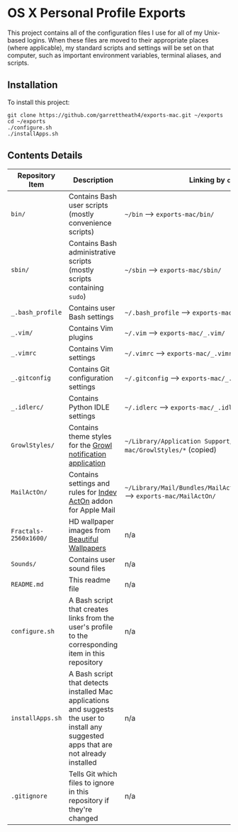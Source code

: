 # OS X Personal Profile Exports
This project contains all of the configuration files I use for all of my Unix-based logins.  When these files are moved to their appropriate places (where applicable), my standard scripts and settings will be set on that computer, such as important environment variables, terminal aliases, and scripts.

## Installation
To install this project:

    git clone https://github.com/garrettheath4/exports-mac.git ~/exports
    cd ~/exports
    ./configure.sh
    ./installApps.sh

## Contents Details

| Repository Item       | Description                                                                                                                              | Linking by `configure.sh`                                                                 |
| ---------------       | -----------                                                                                                                              | -------------------------                                                                 |
| `bin/`                | Contains Bash user scripts (mostly convenience scripts)                                                                                  | `~/bin` --> `exports-mac/bin/`                                                            |
| `sbin/`               | Contains Bash administrative scripts (mostly scripts containing `sudo`)                                                                  | `~/sbin` --> `exports-mac/sbin/`                                                          |
| `_.bash_profile`      | Contains user Bash settings                                                                                                              | `~/.bash_profile` --> `exports-mac/_.bash_profile`                                        |
| `_.vim/`              | Contains Vim plugins                                                                                                                     | `~/.vim` --> `exports-mac/_.vim/`                                                         |
| `_.vimrc`             | Contains Vim settings                                                                                                                    | `~/.vimrc` --> `exports-mac/_.vimrc`                                                      |
| `_.gitconfig`         | Contains Git configuration settings                                                                                                      | `~/.gitconfig` --> `exports-mac/_.gitconfig`                                              |
| `_.idlerc/`           | Contains Python IDLE settings                                                                                                            | `~/.idlerc` --> `exports-mac/_.idlerc/`                                                   |
| `GrowlStyles/`        | Contains theme styles for the [Growl notification application](http://growl.info/ "Growl")                                               | `~/Library/Application Support/Growl/Plugins/` \<== `exports-mac/GrowlStyles/*` (copied)  |
| `MailActOn/`          | Contains settings and rules for [Indev ActOn](https://www.indev.ca/MailActOn.html "MailActOn") addon for Apple Mail                      | `~/Library/Mail/Bundles/MailActOn.mailbundle/Contents/MacOS` --> `exports-mac/MailActOn/` |
| `Fractals-2560x1600/` | HD wallpaper images from [Beautiful Wallpapers](http://www.beautifulfractals.com/ "Beautiful Fractals - Fractal Wallpapers")             | n/a                                                                                       |
| `Sounds/`             | Contains user sound files                                                                                                                | n/a                                                                                       |
| `README.md`           | This readme file                                                                                                                         | n/a                                                                                       |
| `configure.sh`        | A Bash script that creates links from the user's profile to the corresponding item in this repository                                    | n/a                                                                                       |
| `installApps.sh`      | A Bash script that detects installed Mac applications and suggests the user to install any suggested apps that are not already installed | n/a                                                                                       |
| `.gitignore`          | Tells Git which files to ignore in this repository if they're changed                                                                    | n/a                                                                                       |
